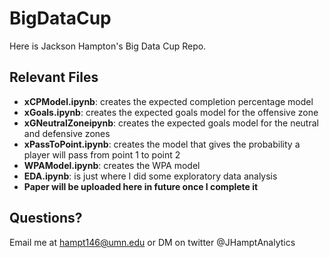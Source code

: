 # BigDataCup

Here is Jackson Hampton's Big Data Cup Repo.

## Relevant Files

* **xCPModel.ipynb**: creates the expected completion percentage model
* **xGoals.ipynb**: creates the expected goals model for the offensive zone
* **xGNeutralZoneipynb**: creates the expected goals model for the neutral and defensive zones
* **xPassToPoint.ipynb**: creates the model that gives the probability a player will pass from point 1 to point 2
* **WPAModel.ipynb**: creates the WPA model
* **EDA.ipynb**: is just where I did some exploratory data analysis
* **Paper will be uploaded here in future once I complete it**

## Questions?
Email me at hampt146@umn.edu or DM on twitter @JHamptAnalytics
